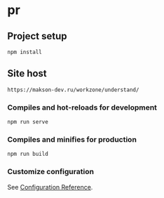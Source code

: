# pr

## Project setup
```
npm install
```
## Site host
```
https://makson-dev.ru/workzone/understand/
```
### Compiles and hot-reloads for development
```
npm run serve
```

### Compiles and minifies for production
```
npm run build
```

### Customize configuration
See [Configuration Reference](https://cli.vuejs.org/config/).
